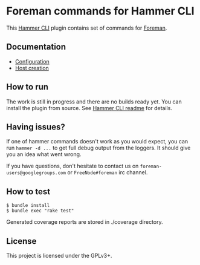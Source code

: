 Foreman commands for Hammer CLI
===============================

This [Hammer CLI](https://github.com/theforeman/hammer-cli) plugin contains
set of commands for [Foreman](http://theforeman.org/).


Documentation
-------------

 - [Configuration](doc/configuration.md#configuration)
 - [Host creation](doc/host_create.md#host-creation)

How to run
----------

The work is still in progress and there are no builds ready yet. You can install the plugin from source.
See [Hammer CLI readme](https://github.com/theforeman/hammer-cli/blob/master/README.md#how-to-run) for details.


Having issues?
--------------

If one of hammer commands doesn't work as you would expect, you can run `hammer -d ...` to get
full debug output from the loggers. It should give you an idea what went wrong.

If you have questions, don't hesitate to contact us on `foreman-users@googlegroups.com` or
`FreeNode#foreman` irc channel.

How to test
------------

    $ bundle install
    $ bundle exec "rake test"

Generated coverage reports are stored in ./coverage directory.

License
-------

This project is licensed under the GPLv3+.
